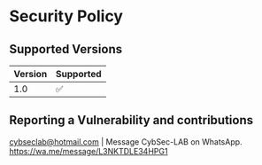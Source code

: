 # Security Policy

## Supported Versions


| Version | Supported          |
| ------- | ------------------ |
| 1.0     | :white_check_mark: |
                

## Reporting a Vulnerability and contributions

 cybseclab@hotmail.com | Message CybSec-LAB on WhatsApp. https://wa.me/message/L3NKTDLE34HPG1
